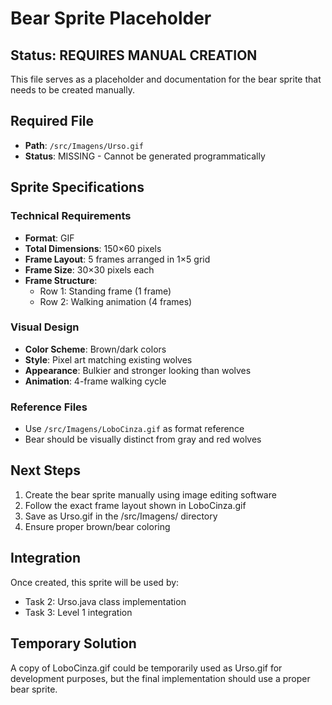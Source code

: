 # Bear Sprite Placeholder

## Status: REQUIRES MANUAL CREATION

This file serves as a placeholder and documentation for the bear sprite that needs to be created manually.

## Required File
- **Path**: `/src/Imagens/Urso.gif`
- **Status**: MISSING - Cannot be generated programmatically

## Sprite Specifications

### Technical Requirements
- **Format**: GIF
- **Total Dimensions**: 150×60 pixels
- **Frame Layout**: 5 frames arranged in 1×5 grid
- **Frame Size**: 30×30 pixels each
- **Frame Structure**:
  - Row 1: Standing frame (1 frame)
  - Row 2: Walking animation (4 frames)

### Visual Design
- **Color Scheme**: Brown/dark colors
- **Style**: Pixel art matching existing wolves
- **Appearance**: Bulkier and stronger looking than wolves
- **Animation**: 4-frame walking cycle

### Reference Files
- Use `/src/Imagens/LoboCinza.gif` as format reference
- Bear should be visually distinct from gray and red wolves

## Next Steps
1. Create the bear sprite manually using image editing software
2. Follow the exact frame layout shown in LoboCinza.gif
3. Save as Urso.gif in the /src/Imagens/ directory
4. Ensure proper brown/bear coloring

## Integration
Once created, this sprite will be used by:
- Task 2: Urso.java class implementation
- Task 3: Level 1 integration

## Temporary Solution
A copy of LoboCinza.gif could be temporarily used as Urso.gif for development purposes, but the final implementation should use a proper bear sprite.